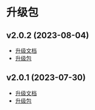 # 升级包
## v2.0.2 (2023-08-04)
- [升级文档](./2.0.2/README.md)
- [升级包](./2.0.2/JECloud2.0.2升级包.zip)
## v2.0.1 (2023-07-30)
- [升级文档](./2.0.1/README.md)
- [升级包](./2.0.1/JECloud2.0.1升级包.zip)